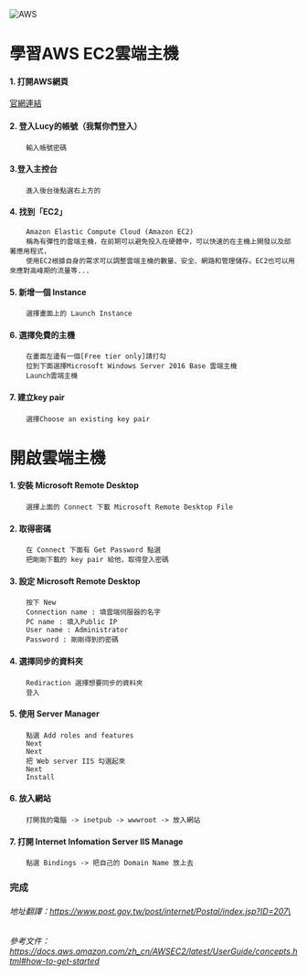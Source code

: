 ![AWS](http://www.ureka.cc/weicloud/wp-content/uploads/sites/25/2017/11/AWS_Icons-300x200.png "AWS-Logo")

學習AWS EC2雲端主機
=================

#### 1. 打開AWS網頁

[官網連結](https://aws.amazon.com/tw/free/)

#### 2. 登入Lucy的帳號（我幫你們登入）

        輸入帳號密碼
		
#### 3.登入主控台

	    進入後台後點選右上方的
		
#### 4. 找到「EC2」

	    Amazon Elastic Compute Cloud (Amazon EC2)
        稱為有彈性的雲端主機，在前期可以避免投入在硬體中，可以快速的在主機上開發以及部署應用程式，
        使用EC2根據自身的需求可以調整雲端主機的數量、安全、網路和管理儲存。EC2也可以用來應對高峰期的流量等...

#### 5. 新增一個 Instance

        選擇畫面上的 Launch Instance

#### 6. 選擇免費的主機

        在畫面左邊有一個[Free tier only]請打勾
        拉到下面選擇Microsoft Windows Server 2016 Base 雲端主機
        Launch雲端主機

#### 7. 建立key pair

        選擇Choose an existing key pair 


開啟雲端主機
=================

#### 1. 安裝 Microsoft Remote Desktop

        選擇上面的 Connect 下載 Microsoft Remote Desktop File

#### 2. 取得密碼

        在 Connect 下面有 Get Password 點選
        把剛剛下載的 key pair 給他，取得登入密碼

#### 3. 設定 Microsoft Remote Desktop

        按下 New
        Connection name : 填雲端伺服器的名字
        PC name : 填入Public IP
        User name : Administrator
        Password : 剛剛得到的密碼

#### 4. 選擇同步的資料夾

        Rediraction 選擇想要同步的資料夾
        登入

#### 5. 使用 Server Manager

        點選 Add roles and features
        Next 
        Next
        把 Web server IIS 勾選起來
        Next
        Install

#### 6. 放入網站

        打開我的電腦 -> inetpub -> wwwroot -> 放入網站

#### 7. 打開 Internet Infomation Server IIS Manage

        點選 Bindings -> 把自己的 Domain Name 放上去

### 完成


 



###### 地址翻譯：https://www.post.gov.tw/post/internet/Postal/index.jsp?ID=207\
###### 參考文件：https://docs.aws.amazon.com/zh_cn/AWSEC2/latest/UserGuide/concepts.html#how-to-get-started

